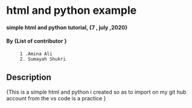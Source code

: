# html and python example
#### simple html and python tutorial, {7 , july ,2020}
#### By **{List of contributor }**
         1 .Amina Ali
         2. Sumayah Shukri
## Description
{This is a simple html and python i created so as to import on my git hub account from the vs code is a practice  }
